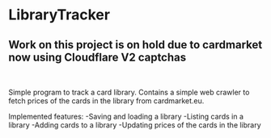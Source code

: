 # LibraryTracker

## **Work on this project is on hold due to cardmarket now using Cloudflare V2 captchas**

<br>

Simple program to track a card library.
Contains a simple web crawler to fetch prices of the cards in the library from cardmarket.eu.

Implemented features:
-Saving and loading a library
-Listing cards in a library
-Adding cards to a library
-Updating prices of the cards in the library
